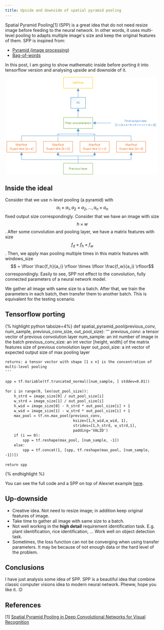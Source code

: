 ```yaml
---
title: Upside and downside of spatial pyramid pooling
---
```


Spatial Pyramid Pooling[1] (SPP) is a great idea that do not need resize image before feeding to the neural network.
In other words, it uses multi-level pooling to adapts multiple image's size and keep the original features of them.
SPP is inspired from:

* [Pyramid (image processing)](https://en.wikipedia.org/wiki/Pyramid_(image_processing))
* [Bag-of-words](https://en.wikipedia.org/wiki/Bag-of-words_model_in_computer_vision)

In this post, I am going to show mathematic inside before porting it into tensorflow version and analysing upside and downside of it.

<p align="center">
  <img src="https://raw.githubusercontent.com/peace195/peace195.github.io/master/images/SppNet.png" alt="Spatial Pyramid Pooling"/>
</p>

## Inside the ideal
Consider that we use n-level pooling (a pyramid) with $$a_1 \times a_1, a_2 \times a_2, ...,  a_n \times a_n$$ fixed output size correspondingly.
Consider that we have an image with size $$h  \times w$$.
After some convolution and pooling layer, we have a matrix features with size $$f_d  \times f_h \times f_w$$.
Then, we apply max pooling multiple times in this matrix features with windows_size $$ = \lfloor \frac{f_h}{a_i} \rfloor \times \lfloor \frac{f_w}{a_i} \rfloor$$ correspondingly. 
Easily to see, SPP not effect to the convolution, fully connected parameters of a neural network model.

We gather all image with same size to a batch. After that, we train the parameters in each batch, then transfer them to another batch. This is equivalent for the testing scenario.

## Tensorflow porting
{% highlight python tabsize=4%}
def spatial_pyramid_pool(previous_conv, num_sample, previous_conv_size, out_pool_size):
    '''
	previous_conv: a tensor vector of previous convolution layer
	num_sample: an int number of image in the batch
	previous_conv_size: an int vector [height, width] of the matrix features size of previous convolution layer
	out_pool_size: a int vector of expected output size of max pooling layer
	
	returns: a tensor vector with shape [1 x n] is the concentration of multi-level pooling
	'''
        
    spp = tf.Variable(tf.truncated_normal([num_sample, ] stddev=0.01))
    
    for i in range(0, len(out_pool_size)):
        h_strd = image_size[0] / out_pool_size[i]
        w_strd = image_size[1] / out_pool_size[i]
        h_wid = image_size[0] - h_strd * out_pool_size[i] + 1
        w_wid = image_size[1] - w_strd * out_pool_size[i] + 1
        max_pool = tf.nn.max_pool(previous_conv,
                                   ksize=[1,h_wid,w_wid, 1],
                                   strides=[1,h_strd, w_strd,1],
                                   padding='VALID')
        if (i == 0):
			spp = tf.reshape(max_pool, [num_sample, -1])
		else:
			spp = tf.concat(1, [spp, tf.reshape(max_pool, [num_sample, -1])])
    
    return spp
{% endhighlight %}

You can see the full code and a SPP on top of Alexnet example [here](https://github.com/peace195/sppnet).
## Up-downside
* Creative idea. Not need to resize image; in addition keep original features of image.
* Take time to gather all image with same size to a batch.
* Not well working in the **high detail** requirement identification task. E.g. plant identification, rice identification, ... Work well on object detection task.
* Sometimes, the loss function can not be converging when using transfer parameters. It may be because of not enough data or the hard level of the problem.

## Conclusions
I have just analysis some idea of SPP. SPP is a beautiful idea that combine classic computer visions idea to modern neural network. Pheww, hope you like it. :D

## References
[1] [Spatial Pyramid Pooling in Deep Convolutional Networks for Visual Recognition](https://arxiv.org/abs/1406.4729)
